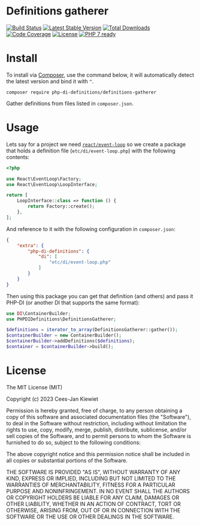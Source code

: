 # Definitions gatherer

[![Build Status](https://travis-ci.com/PHP-DI-Definitions/definitions-gatherer.svg?branch=master)](https://travis-ci.com/PHP-DI-Definitions/definitions-gatherer)
[![Latest Stable Version](https://poser.pugx.org/php-di-definitions/definitions-gatherer/v/stable.png)](https://packagist.org/packages/php-di-definitions/definitions-gatherer)
[![Total Downloads](https://poser.pugx.org/php-di-definitions/definitions-gatherer/downloads.png)](https://packagist.org/packages/php-di-definitions/definitions-gatherer)
[![Code Coverage](https://scrutinizer-ci.com/g/php-di-definitions/definitions-gatherer/badges/coverage.png?b=master)](https://scrutinizer-ci.com/g/php-di-definitions/definitions-gatherer/?branch=master)
[![License](https://poser.pugx.org/php-di-definitions/definitions-gatherer/license.png)](https://packagist.org/packages/php-di-definitions/definitions-gatherer)
[![PHP 7 ready](http://php7ready.timesplinter.ch/WyriHaximus/reactphp-http-middleware-clear-body/badge.svg)](https://travis-ci.org/WyriHaximus/reactphp-http-middleware-clear-body)

# Install

To install via [Composer](http://getcomposer.org/), use the command below, it will automatically detect the latest version and bind it with `^`.

```
composer require php-di-definitions/definitions-gatherer
```

Gather definitions from files listed in `composer.json`.

# Usage

Lets say for a project we need [`react/event-loop`]() so we create a package that holds a definition file
(`etc/di/event-loop.php`) with the following contents:

```php
<?php

use React\EventLoop\Factory;
use React\EventLoop\LoopInterface;

return [
    LoopInterface::class => function () {
        return Factory::create();
    },
];
```

And reference to it with the following configuration in `composer.json`:

```json
{
    "extra": {
        "php-di-definitions": {
            "di": [
                "etc/di/event-loop.php"
            ]
        }
    }
}
```

Then using this package you can get that definition (and others) and pass it PHP-DI (or another DI that supports
the same format):

```php
use DI\ContainerBuilder;
use PHPDIDefinitions\DefinitionsGatherer;

$definitions = iterator_to_array(DefinitionsGatherer::gather());
$containerBuilder = new ContainerBuilder();
$containerBuilder->addDefinitions($definitions);
$container = $containerBuilder->build();
```

# License

The MIT License (MIT)

Copyright (c) 2023 Cees-Jan Kiewiet

Permission is hereby granted, free of charge, to any person obtaining a copy
of this software and associated documentation files (the "Software"), to deal
in the Software without restriction, including without limitation the rights
to use, copy, modify, merge, publish, distribute, sublicense, and/or sell
copies of the Software, and to permit persons to whom the Software is
furnished to do so, subject to the following conditions:

The above copyright notice and this permission notice shall be included in all
copies or substantial portions of the Software.

THE SOFTWARE IS PROVIDED "AS IS", WITHOUT WARRANTY OF ANY KIND, EXPRESS OR
IMPLIED, INCLUDING BUT NOT LIMITED TO THE WARRANTIES OF MERCHANTABILITY,
FITNESS FOR A PARTICULAR PURPOSE AND NONINFRINGEMENT. IN NO EVENT SHALL THE
AUTHORS OR COPYRIGHT HOLDERS BE LIABLE FOR ANY CLAIM, DAMAGES OR OTHER
LIABILITY, WHETHER IN AN ACTION OF CONTRACT, TORT OR OTHERWISE, ARISING FROM,
OUT OF OR IN CONNECTION WITH THE SOFTWARE OR THE USE OR OTHER DEALINGS IN THE
SOFTWARE.
